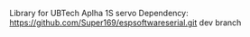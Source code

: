 Library for UBTech Aplha 1S servo
Dependency: https://github.com/Super169/espsoftwareserial.git dev branch
